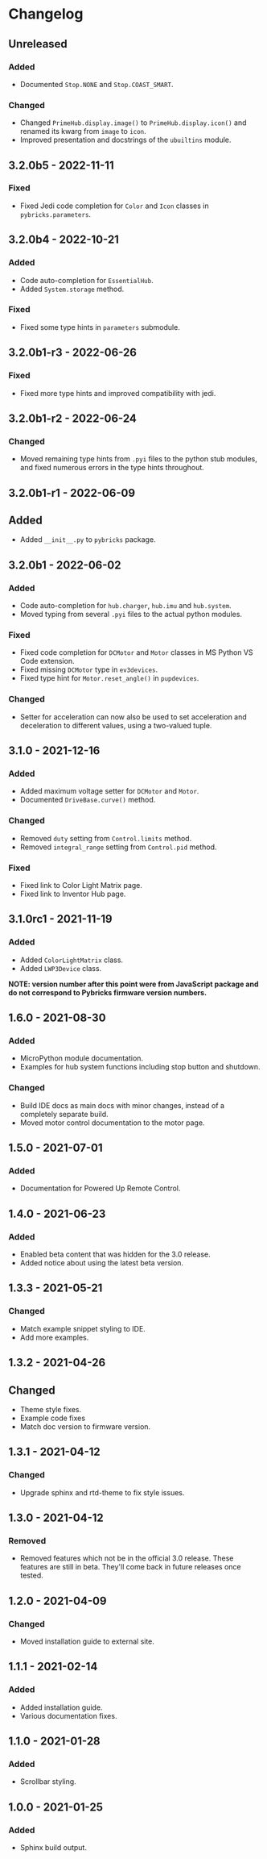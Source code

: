# Changelog

<!-- refer to https://keepachangelog.com/en/1.0.0/ for guidance -->

## Unreleased

### Added
- Documented ``Stop.NONE`` and ``Stop.COAST_SMART``.

### Changed
- Changed `PrimeHub.display.image()` to `PrimeHub.display.icon()` and renamed
  its kwarg from `image` to `icon`.
- Improved presentation and docstrings of the ``ubuiltins`` module.

## 3.2.0b5 - 2022-11-11

### Fixed
- Fixed Jedi code completion for `Color` and `Icon` classes in `pybricks.parameters`.

## 3.2.0b4 - 2022-10-21

### Added
- Code auto-completion for `EssentialHub`.
- Added `System.storage` method.

### Fixed
- Fixed some type hints in `parameters` submodule.

## 3.2.0b1-r3 - 2022-06-26

### Fixed
- Fixed more type hints and improved compatibility with jedi.

## 3.2.0b1-r2 - 2022-06-24

### Changed
- Moved remaining type hints from `.pyi` files to the python stub modules, and
  fixed numerous errors in the type hints throughout.

## 3.2.0b1-r1 - 2022-06-09

## Added
- Added `__init__.py` to `pybricks` package.

## 3.2.0b1 - 2022-06-02

### Added
- Code auto-completion for `hub.charger`, `hub.imu` and `hub.system`.
- Moved typing from several `.pyi` files to the actual python modules.

### Fixed
- Fixed code completion for `DCMotor` and `Motor` classes in MS Python VS Code extension.
- Fixed missing `DCMotor` type in `ev3devices`.
- Fixed type hint for `Motor.reset_angle()` in `pupdevices`.

### Changed
- Setter for acceleration can now also be used to set acceleration and
  deceleration to different values, using a two-valued tuple.

## 3.1.0 - 2021-12-16

### Added
- Added maximum voltage setter for `DCMotor` and `Motor`.
- Documented `DriveBase.curve()` method.

### Changed
- Removed `duty` setting from `Control.limits` method.
- Removed `integral_range` setting from `Control.pid` method.

### Fixed
- Fixed link to Color Light Matrix page.
- Fixed link to Inventor Hub page.

## 3.1.0rc1 - 2021-11-19

### Added
- Added `ColorLightMatrix` class.
- Added `LWP3Device` class.

**NOTE: version number after this point were from JavaScript package and do
not correspond to Pybricks firmware version numbers.**

## 1.6.0 - 2021-08-30

### Added
- MicroPython module documentation.
- Examples for hub system functions including stop button and shutdown.

### Changed
- Build IDE docs as main docs with minor changes, instead of a completely
  separate build.
- Moved motor control documentation to the motor page.

## 1.5.0 - 2021-07-01

### Added
- Documentation for Powered Up Remote Control.

## 1.4.0 - 2021-06-23

### Added
- Enabled beta content that was hidden for the 3.0 release.
- Added notice about using the latest beta version.

## 1.3.3 - 2021-05-21

### Changed
- Match example snippet styling to IDE.
- Add more examples.

## 1.3.2 - 2021-04-26

## Changed
- Theme style fixes.
- Example code fixes
- Match doc version to firmware version.

## 1.3.1 - 2021-04-12

### Changed
- Upgrade sphinx and rtd-theme to fix style issues.

## 1.3.0 - 2021-04-12

### Removed
- Removed features which not be in the official 3.0 release. These features
  are still in beta. They'll come back in future releases once tested.

## 1.2.0 - 2021-04-09

### Changed
- Moved installation guide to external site.

## 1.1.1 - 2021-02-14

### Added
- Added installation guide.
- Various documentation fixes.

## 1.1.0 - 2021-01-28

### Added
- Scrollbar styling.

## 1.0.0 - 2021-01-25

### Added
- Sphinx build output.
